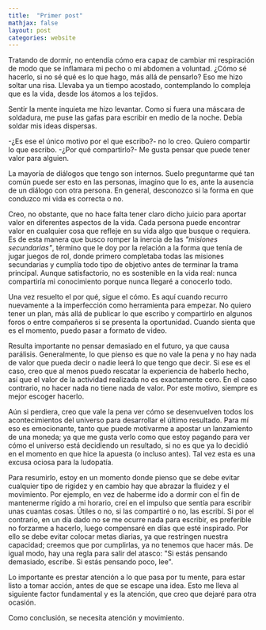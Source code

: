 ```yaml
---
title:  "Primer post"
mathjax: false
layout: post
categories: website
---
```


Tratando de dormir, no entendía cómo era capaz de cambiar mi respiración de modo que se inflamara mi pecho o mi abdomen a voluntad. ¿Cómo sé hacerlo, si no sé qué es lo que hago, más allá de pensarlo? Eso me hizo soltar una risa. Llevaba ya un tiempo acostado, contemplando lo compleja que es la vida, desde los átomos a los tejidos.

Sentir la mente inquieta me hizo levantar. Como si fuera una máscara de soldadura, me puse las gafas para escribir en medio de la noche. Debía soldar mis ideas dispersas.

-¿Es ese el único motivo por el que escribo?- no lo creo. Quiero compartir lo que escribo.
-¿Por qué compartirlo?- Me gusta pensar que puede tener valor para alguien.

La mayoría de diálogos que tengo son internos. Suelo preguntarme qué tan común puede ser esto en las personas, imagino que lo es, ante la ausencia de un diálogo con otra persona. En general, desconozco si la forma en que conduzco mi vida es correcta o no. 

Creo, no obstante, que no hace falta tener claro dicho juicio para aportar valor en diferentes aspectos de la vida. Cada persona puede encontrar valor en cualquier cosa que refleje en su vida algo que busque o requiera. Es de esta manera que busco romper la inercia de las *"misiones secundarias"*, término que le doy por la relación a la forma que tenía de jugar juegos de rol, donde primero completaba todas las misiones secundarias y cumplía todo tipo de objetivo antes de terminar la trama principal. Aunque satisfactorio, no es sostenible en la vida real: nunca compartiría mi conocimiento porque nunca llegaré a conocerlo todo.

Una vez resuelto el por qué, sigue el cómo. Es aquí cuando recurro nuevamente a la imperfección como herramienta para empezar. No quiero tener un plan, más allá de publicar lo que escribo y compartirlo en algunos foros o entre compañeros si se presenta la oportunidad. Cuando sienta que es el momento, puedo pasar a formato de video.

Resulta importante no pensar demasiado en el futuro, ya que causa parálisis. Generalmente, lo que pienso es que no vale la pena y no hay nada de valor que pueda decir o nadie leerá lo que tengo que decir. Si ese es el caso, creo que al menos puedo rescatar la experiencia de haberlo hecho, así que el valor de la actividad realizada no es exactamente cero. En el caso contrario, no hacer nada no tiene nada de valor. Por este motivo, siempre es mejor escoger hacerlo.

Aún si perdiera, creo que vale la pena ver cómo se desenvuelven todos los acontecimientos del universo para desarrollar el último resultado. Para mí eso es emocionante, tanto que puede motivarme a apostar un lanzamiento de una moneda; ya que me gusta verlo como que estoy pagando para ver cómo el universo está decidiendo un resultado, si no es que ya lo decidió en el momento en que hice la apuesta (o incluso antes). Tal vez esta es una excusa ociosa para la ludopatía.

Para resumirlo, estoy en un momento donde pienso que se debe evitar cualquier tipo de rigidez y en cambio hay que abrazar la fluidez y el movimiento. Por ejemplo, en vez de haberme ido a dormir con el fin de mantenerme rígido a mi horario, creí en el impulso que sentía para escribir unas cuantas cosas. Útiles o no, si las compartiré o no, las escribí.
Si por el contrario, en un día dado no se me ocurre nada para escribir, es preferible no forzarme a hacerlo, luego compensaré en días que esté inspirado. Por ello se debe evitar colocar metas diarias, ya que restringen nuestra capacidad; creemos que por cumplirlas, ya no tenemos que hacer más. De igual modo, hay una regla para salir del atasco: "Si estás pensando demasiado, escribe. Si estás pensando poco, lee".

Lo importante es prestar atención a lo que pasa por tu mente, para estar listo a tomar acción, antes de que se escape una idea. Esto me lleva al siguiente factor fundamental y es la atención, que creo que dejaré para otra ocasión.

Como conclusión, se necesita atención y movimiento.